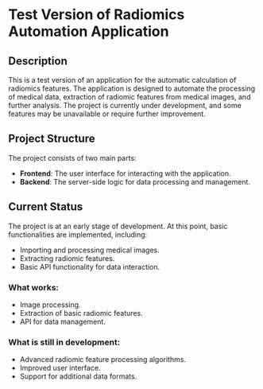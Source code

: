 # Test Version of Radiomics Automation Application

## Description

This is a test version of an application for the automatic calculation of radiomics features. The application is designed to automate the processing of medical data, extraction of radiomic features from medical images, and further analysis. The project is currently under development, and some features may be unavailable or require further improvement.

## Project Structure

The project consists of two main parts:
- **Frontend**: The user interface for interacting with the application.
- **Backend**: The server-side logic for data processing and management.

## Current Status

The project is at an early stage of development. At this point, basic functionalities are implemented, including:
- Importing and processing medical images.
- Extracting radiomic features.
- Basic API functionality for data interaction.

### What works:
- Image processing.
- Extraction of basic radiomic features.
- API for data management.

### What is still in development:
- Advanced radiomic feature processing algorithms.
- Improved user interface.
- Support for additional data formats.
